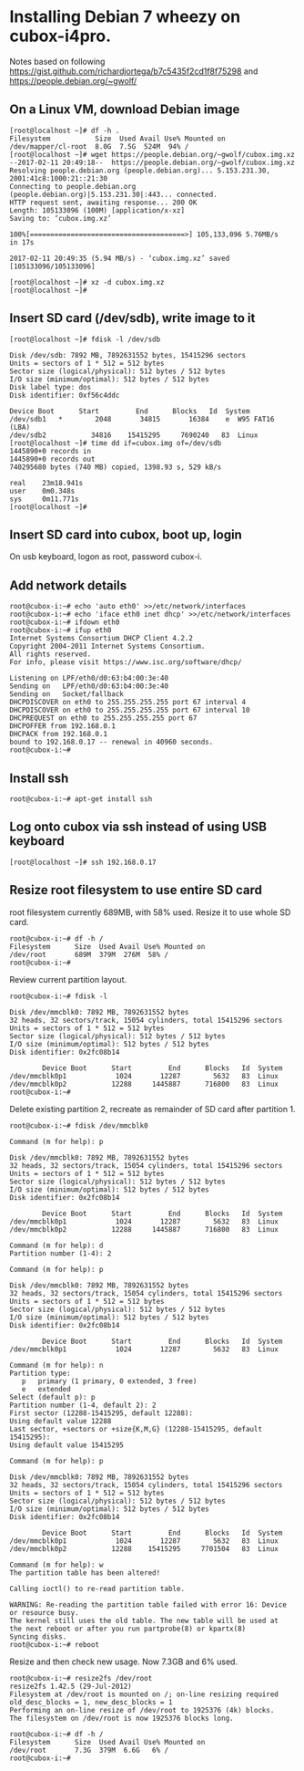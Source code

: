 # Installing Debian 7 wheezy on cubox-i4pro.

Notes based on following https://gist.github.com/richardjortega/b7c5435f2cd1f8f75298 and https://people.debian.org/~gwolf/

## On a Linux VM, download Debian image

    [root@localhost ~]# df -h .
    Filesystem           Size  Used Avail Use% Mounted on
    /dev/mapper/cl-root  8.0G  7.5G  524M  94% /
    [root@localhost ~]# wget https://people.debian.org/~gwolf/cubox.img.xz
    --2017-02-11 20:49:18--  https://people.debian.org/~gwolf/cubox.img.xz
    Resolving people.debian.org (people.debian.org)... 5.153.231.30, 2001:41c8:1000:21::21:30
    Connecting to people.debian.org (people.debian.org)|5.153.231.30|:443... connected.
    HTTP request sent, awaiting response... 200 OK
    Length: 105133096 (100M) [application/x-xz]
    Saving to: ‘cubox.img.xz’
    
    100%[======================================>] 105,133,096 5.76MB/s   in 17s
    
    2017-02-11 20:49:35 (5.94 MB/s) - ‘cubox.img.xz’ saved [105133096/105133096]
    
    [root@localhost ~]# xz -d cubox.img.xz
    [root@localhost ~]# 

## Insert SD card (/dev/sdb), write image to it

    [root@localhost ~]# fdisk -l /dev/sdb
    
    Disk /dev/sdb: 7892 MB, 7892631552 bytes, 15415296 sectors
    Units = sectors of 1 * 512 = 512 bytes
    Sector size (logical/physical): 512 bytes / 512 bytes
    I/O size (minimum/optimal): 512 bytes / 512 bytes
    Disk label type: dos
    Disk identifier: 0xf56c4ddc
    
    Device Boot      Start         End      Blocks   Id  System
    /dev/sdb1   *        2048       34815       16384    e  W95 FAT16 (LBA)
    /dev/sdb2           34816    15415295     7690240   83  Linux
    [root@localhost ~]# time dd if=cubox.img of=/dev/sdb
    1445890+0 records in
    1445890+0 records out
    740295680 bytes (740 MB) copied, 1398.93 s, 529 kB/s
    
    real    23m18.941s
    user    0m0.348s
    sys     0m11.771s
    [root@localhost ~]#

## Insert SD card into cubox, boot up, login

On usb keyboard, logon as root, password cubox-i.

## Add network details

    root@cubox-i:~# echo 'auto eth0' >>/etc/network/interfaces
    root@cubox-i:~# echo 'iface eth0 inet dhcp' >>/etc/network/interfaces
    root@cubox-i:~# ifdown eth0
    root@cubox-i:~# ifup eth0
    Internet Systems Consortium DHCP Client 4.2.2
    Copyright 2004-2011 Internet Systems Consortium.
    All rights reserved.
    For info, please visit https://www.isc.org/software/dhcp/
    
    Listening on LPF/eth0/d0:63:b4:00:3e:40
    Sending on   LPF/eth0/d0:63:b4:00:3e:40
    Sending on   Socket/fallback
    DHCPDISCOVER on eth0 to 255.255.255.255 port 67 interval 4
    DHCPDISCOVER on eth0 to 255.255.255.255 port 67 interval 10
    DHCPREQUEST on eth0 to 255.255.255.255 port 67
    DHCPOFFER from 192.168.0.1
    DHCPACK from 192.168.0.1
    bound to 192.168.0.17 -- renewal in 40960 seconds.
    root@cubox-i:~#

## Install ssh
  
    root@cubox-i:~# apt-get install ssh

## Log onto cubox via ssh instead of using USB keyboard

    [root@localhost ~]# ssh 192.168.0.17

## Resize root filesystem to use entire SD card

root filesystem currently 689MB, with 58% used.  Resize it to use whole SD card.

    root@cubox-i:~# df -h /
    Filesystem      Size  Used Avail Use% Mounted on
    /dev/root       689M  379M  276M  58% /
    root@cubox-i:~# 

Review current partition layout.

    root@cubox-i:~# fdisk -l
    
    Disk /dev/mmcblk0: 7892 MB, 7892631552 bytes
    32 heads, 32 sectors/track, 15054 cylinders, total 15415296 sectors
    Units = sectors of 1 * 512 = 512 bytes
    Sector size (logical/physical): 512 bytes / 512 bytes
    I/O size (minimum/optimal): 512 bytes / 512 bytes
    Disk identifier: 0x2fc08b14
    
            Device Boot      Start         End      Blocks   Id  System
    /dev/mmcblk0p1            1024       12287        5632   83  Linux
    /dev/mmcblk0p2           12288     1445887      716800   83  Linux
    root@cubox-i:~# 

Delete existing partition 2, recreate as remainder of SD card after partition 1.

    root@cubox-i:~# fdisk /dev/mmcblk0
    
    Command (m for help): p
    
    Disk /dev/mmcblk0: 7892 MB, 7892631552 bytes
    32 heads, 32 sectors/track, 15054 cylinders, total 15415296 sectors
    Units = sectors of 1 * 512 = 512 bytes
    Sector size (logical/physical): 512 bytes / 512 bytes
    I/O size (minimum/optimal): 512 bytes / 512 bytes
    Disk identifier: 0x2fc08b14
    
            Device Boot      Start         End      Blocks   Id  System
    /dev/mmcblk0p1            1024       12287        5632   83  Linux
    /dev/mmcblk0p2           12288     1445887      716800   83  Linux
    
    Command (m for help): d
    Partition number (1-4): 2
    
    Command (m for help): p
    
    Disk /dev/mmcblk0: 7892 MB, 7892631552 bytes
    32 heads, 32 sectors/track, 15054 cylinders, total 15415296 sectors
    Units = sectors of 1 * 512 = 512 bytes
    Sector size (logical/physical): 512 bytes / 512 bytes
    I/O size (minimum/optimal): 512 bytes / 512 bytes
    Disk identifier: 0x2fc08b14
    
            Device Boot      Start         End      Blocks   Id  System
    /dev/mmcblk0p1            1024       12287        5632   83  Linux
    
    Command (m for help): n
    Partition type:
       p   primary (1 primary, 0 extended, 3 free)
       e   extended
    Select (default p): p
    Partition number (1-4, default 2): 2
    First sector (12288-15415295, default 12288):
    Using default value 12288
    Last sector, +sectors or +size{K,M,G} (12288-15415295, default 15415295):
    Using default value 15415295
    
    Command (m for help): p
    
    Disk /dev/mmcblk0: 7892 MB, 7892631552 bytes
    32 heads, 32 sectors/track, 15054 cylinders, total 15415296 sectors
    Units = sectors of 1 * 512 = 512 bytes
    Sector size (logical/physical): 512 bytes / 512 bytes
    I/O size (minimum/optimal): 512 bytes / 512 bytes
    Disk identifier: 0x2fc08b14
        
            Device Boot      Start         End      Blocks   Id  System
    /dev/mmcblk0p1            1024       12287        5632   83  Linux
    /dev/mmcblk0p2           12288    15415295     7701504   83  Linux
        
    Command (m for help): w
    The partition table has been altered!
    
    Calling ioctl() to re-read partition table.
    
    WARNING: Re-reading the partition table failed with error 16: Device or resource busy.
    The kernel still uses the old table. The new table will be used at
    the next reboot or after you run partprobe(8) or kpartx(8)
    Syncing disks.
    root@cubox-i:~# reboot

Resize and then check new usage.  Now 7.3GB and 6% used.

    root@cubox-i:~# resize2fs /dev/root
    resize2fs 1.42.5 (29-Jul-2012)
    Filesystem at /dev/root is mounted on /; on-line resizing required
    old_desc_blocks = 1, new_desc_blocks = 1
    Performing an on-line resize of /dev/root to 1925376 (4k) blocks.
    The filesystem on /dev/root is now 1925376 blocks long.
    
    root@cubox-i:~# df -h /
    Filesystem      Size  Used Avail Use% Mounted on
    /dev/root       7.3G  379M  6.6G   6% /
    root@cubox-i:~#
